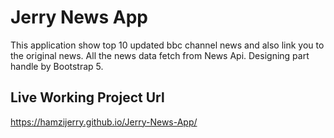 # Jerry News App

This application show top 10 updated bbc channel news and also link you to the original news. All the news data fetch from News Api. Designing part handle by Bootstrap 5.

## Live Working Project Url

https://hamzijerry.github.io/Jerry-News-App/